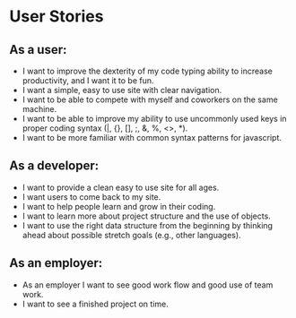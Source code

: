 # User Stories

## As a user:
- I want to improve the dexterity of my code typing ability to increase productivity, and I want it to be fun.
- I want a simple, easy to use site with clear navigation.
- I want to be able to compete with myself and coworkers on the same machine.
- I want to be able to improve my ability to use uncommonly used keys in proper coding syntax (|, {}, [], ;, &, %, <>, *).
- I want to be more familiar with common syntax patterns for javascript.

## As a developer:
- I want to provide a clean easy to use site for all ages.
- I want users to come back to my site.
- I want to help people learn and grow in their coding.
- I want to learn more about project structure and the use of objects.
- I want to use the right data structure from the beginning by thinking ahead about possible stretch goals (e.g., other languages).

## As an employer:
- As an employer I want to see good work flow and good use of team work.
- I want to see a finished project on time.